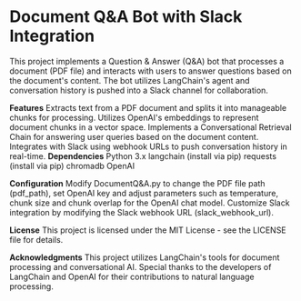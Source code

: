 # Document Q&A Bot with Slack Integration
This project implements a Question & Answer (Q&A) bot that processes a document (PDF file) and interacts with users to answer questions based on the document's content. The bot utilizes LangChain's agent and conversation history is pushed into a Slack channel for collaboration.

**Features**
Extracts text from a PDF document and splits it into manageable chunks for processing.
Utilizes OpenAI's embeddings to represent document chunks in a vector space.
Implements a Conversational Retrieval Chain for answering user queries based on the document content.
Integrates with Slack using webhook URLs to push conversation history in real-time.
**Dependencies**
Python 3.x
langchain (install via pip)
requests (install via pip)
chromadb
OpenAI

**Configuration**
Modify DocumentQ&A.py to change the PDF file path (pdf_path), set OpenAI key and adjust parameters such as temperature, chunk size and chunk overlap for the OpenAI chat model.
Customize Slack integration by modifying the Slack webhook URL (slack_webhook_url).

**License**
This project is licensed under the MIT License - see the LICENSE file for details.

**Acknowledgments**
This project utilizes LangChain's tools for document processing and conversational AI.
Special thanks to the developers of LangChain and OpenAI for their contributions to natural language processing.

